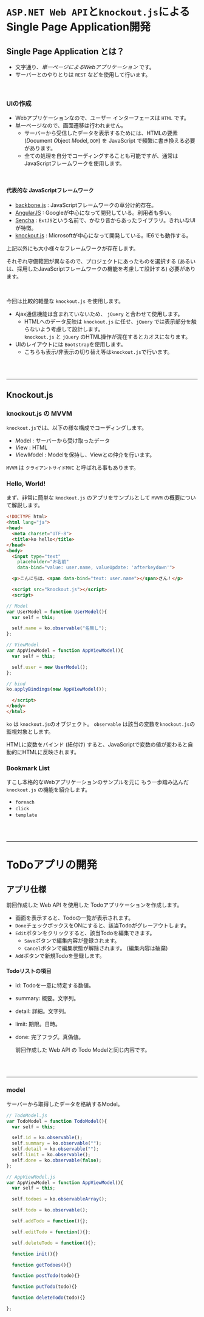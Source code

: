 # `ASP.NET Web API`と`knockout.js`によるSingle Page Application開発

## Single Page Application とは？

* 文字通り、*単一ページによるWebアプリケーション* です。
* サーバーとのやりとりは `REST` などを使用して行います。

<br>

### UIの作成

* Webアプリケーションなので、ユーザー インターフェースは `HTML` です。
* 単一ページなので、画面遷移は行われません。
  - サーバーから受信したデータを表示するためには、HTMLの要素 (*D*ocument *O*bject *M*odel, `DOM`) を JavaScript で頻繁に書き換える必要があります。
  - 全ての処理を自分でコーディングすることも可能ですが、通常はJavaScriptフレームワークを使用します。

<br>

#### 代表的な JavaScriptフレームワーク

* [backbone.js](http://backbonejs.org/) : JavaScriptフレームワークの草分け的存在。
* [AngularJS](https://angularjs.org/) : Googleが中心になって開発している。利用者も多い。
* [Sencha](http://www.sencha.com/) : `ExtJS`という名前で、かなり昔からあったライブラリ。きれいなUIが特徴。
* [knockout.js](http://knockoutjs.com/) : Microsoftが中心になって開発している。IE6でも動作する。

上記以外にも大小様々なフレームワークが存在します。

それぞれ守備範囲が異なるので、プロジェクトにあったものを選択する (あるいは、採用したJavaScriptフレームワークの機能を考慮して設計する) 必要があります。

<br>

今回は比較的軽量な `knockout.js` を使用します。

* Ajax通信機能は含まれていないため、 `jQuery` と合わせて使用します。
  - HTMLへのデータ反映は `knockout.js` に任せ、`jQuery` では表示部分を触らないよう考慮して設計します。  
`knockout.js` と `jQuery` のHTML操作が混在するとカオスになります。
* UIのレイアウトには `Bootstrap`を使用します。
  - こちらも表示/非表示の切り替え等は`knockout.js`で行います。

<br>
<br>

------

## Knockout.js

### knockout.js の MVVM

`knockout.js`では、以下の様な構成でコーディングします。

* *M*odel : サーバーから受け取ったデータ
* *V*iew : HTML
* *V*iew*M*odel : Modelを保持し、Viewとの仲介を行います。

`MVVM` は `クライアントサイドMVC` と呼ばれる事もあります。

### Hello, World!

まず、非常に簡単な `knockout.js` のアプリをサンプルとして
`MVVM` の概要について解説します。

```html
<!DOCTYPE html>
<html lang="ja">
<head>
  <meta charset="UTF-8">
  <title>ko hello</title>
</head>
<body>
  <input type="text"
    placeholder="お名前"
    data-bind="value: user.name, valueUpdate: 'afterkeydown'">

  <p>こんにちは、<span data-bind="text: user.name"></span>さん！</p>

  <script src="knockout.js"></script>
  <script>

// Model
var UserModel = function UserModel(){
  var self = this;

  self.name = ko.observable("名無し");
};

// ViewModel
var AppViewModel = function AppViewModel(){
  var self = this;

  self.user = new UserModel();
};

// bind
ko.applyBindings(new AppViewModel());

  </script>
</body>
</html>
```

`ko` は `knockout.js`のオブジェクト。
`observable` は該当の変数を`knockout.js`の監視対象とします。

HTMLに変数をバインド (紐付け) すると、JavaScriptで変数の値が変わると自動的にHTMLに反映されます。



### Bookmark List

すこし本格的なWebアプリケーションのサンプルを元に
もう一歩踏み込んだ `knockout.js` の機能を紹介します。

* `foreach`
* `click`
* `template`

<br>
<br>

------

# ToDoアプリの開発

## アプリ仕様

前回作成した Web API を使用した Todoアプリケーションを作成します。

* 画面を表示すると、Todoの一覧が表示されます。
* `Done`チェックボックスをONにすると、該当Todoがグレーアウトします。
* `Edit`ボタンをクリックすると、該当Todoを編集できます。
  - `Save`ボタンで編集内容が登録されます。
  - `Cancel`ボタンで編集状態が解除されます。 (編集内容は破棄)
* `Add`ボタンで新規Todoを登録します。

#### Todoリストの項目

* id: Todoを一意に特定する数値。
* summary: 概要。文字列。
* detail: 詳細。文字列。
* limit: 期限。日時。
* done: 完了フラグ。真偽値。

    前回作成した Web API の Todo Modelと同じ内容です。

<br><br>

------

### model

サーバーから取得したデータを格納するModel。

```js
// TodoModel.js
var TodoModel = function TodoModel(){
  var self = this;

  self.id = ko.observable();
  self.summary = ko.observable("");
  self.detail = ko.observable("");
  self.limit = ko.observable();
  self.done = ko.observable(false);
};
```




```js
// AppViewModel.js
var AppViewModel = function AppViewModel(){
  var self = this;

  self.todoes = ko.observableArray();

  self.todo = ko.observable();

  self.addTodo = function(){};

  self.editTodo = function(){};

  self.deleteTodo = function(){};

  function init(){}

  function getTodoes(){}

  function postTodo(todo){}

  function putTodo(todo){}

  function deleteTodo(todo){}

};
```
